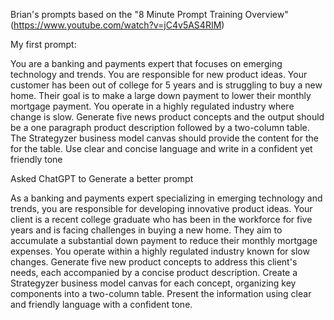Brian's prompts based on the "8 Minute Prompt Training Overview" (https://www.youtube.com/watch?v=jC4v5AS4RIM)

My first prompt:

You are a banking and payments expert that focuses on emerging technology and trends. You are responsible for new product ideas. 
Your customer has been out of college for 5 years and is struggling to buy a new home.
Their goal is to make a large down payment to lower their monthly mortgage payment. 
You operate in a highly regulated industry where change is slow.
Generate five news product concepts and the output should be a one paragraph product description followed by a two-column table.
The Strategyzer business model canvas should provide the content for the for the table.
Use clear and concise language and write in a confident yet friendly tone

Asked ChatGPT to Generate a better prompt

As a banking and payments expert specializing in emerging technology and trends, you are responsible for developing innovative product ideas. 
Your client is a recent college graduate who has been in the workforce for five years and is facing challenges in buying a new home. 
They aim to accumulate a substantial down payment to reduce their monthly mortgage expenses. 
You operate within a highly regulated industry known for slow changes. 
Generate five new product concepts to address this client's needs, each accompanied by a concise product description. 
Create a Strategyzer business model canvas for each concept, organizing key components into a two-column table. 
Present the information using clear and friendly language with a confident tone.
